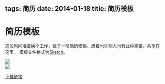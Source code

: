 tags: 简历
date: 2014-01-18
title: 简历模板
---

简历模板
======

这段时间准备换个工作，做了一份简历模板。想着也许别人也有此种需要，共享在这里。
模板文件格式为[Sketch](http://www.bohemiancoding.com/sketch/)。


[![](https://wupher.github.com/resume/cyan_page1_thumb.png)](https://wupher.github.com/resume/cyan_page1.png)    
[![](https://wupher.github.com/resume/cyan_page2_thumb.png)](https://wupher.github.com/resume/cyan_page2.png)

[下载链接](https://github.com/wupher/resume/archive/master.zip)


